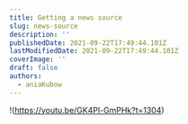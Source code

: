 ```yaml
---
title: Getting a news source
slug: news-source
description: ''
publishedDate: 2021-09-22T17:49:44.101Z
lastModifiedDate: 2021-09-22T17:49:44.101Z
coverImage: ''
draft: false
authors:
  - aniaKubow
---
```


!(https://youtu.be/GK4Pl-GmPHk?t=1304)
